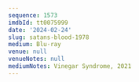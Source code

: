 ```yaml
---
sequence: 1573
imdbId: tt0075999
date: '2024-02-24'
slug: satans-blood-1978
medium: Blu-ray
venue: null
venueNotes: null
mediumNotes: Vinegar Syndrome, 2021
---
```


